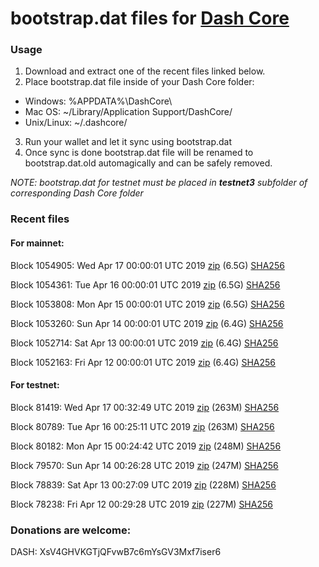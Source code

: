 # bootstrap.dat files for [Dash Core](https://www.dash.org)

### Usage

1. Download and extract one of the recent files linked below.
2. Place bootstrap.dat file inside of your Dash Core folder:
 - Windows: %APPDATA%\DashCore\
 - Mac OS: ~/Library/Application Support/DashCore/
 - Unix/Linux: ~/.dashcore/
3. Run your wallet and let it sync using bootstrap.dat
4. Once sync is done bootstrap.dat file will be renamed to bootstrap.dat.old automagically and can be safely removed.

_NOTE: bootstrap.dat for testnet must be placed in **testnet3** subfolder of corresponding Dash Core folder_

### Recent files

#### For mainnet:

Block 1054905: Wed Apr 17 00:00:01 UTC 2019 [zip](https://dash-bootstrap.ams3.digitaloceanspaces.com/mainnet/2019-04-17/bootstrap.dat.zip) (6.5G) [SHA256](https://dash-bootstrap.ams3.digitaloceanspaces.com/mainnet/2019-04-17/sha256.txt)

Block 1054361: Tue Apr 16 00:00:01 UTC 2019 [zip](https://dash-bootstrap.ams3.digitaloceanspaces.com/mainnet/2019-04-16/bootstrap.dat.zip) (6.5G) [SHA256](https://dash-bootstrap.ams3.digitaloceanspaces.com/mainnet/2019-04-16/sha256.txt)

Block 1053808: Mon Apr 15 00:00:01 UTC 2019 [zip](https://dash-bootstrap.ams3.digitaloceanspaces.com/mainnet/2019-04-15/bootstrap.dat.zip) (6.5G) [SHA256](https://dash-bootstrap.ams3.digitaloceanspaces.com/mainnet/2019-04-15/sha256.txt)

Block 1053260: Sun Apr 14 00:00:01 UTC 2019 [zip](https://dash-bootstrap.ams3.digitaloceanspaces.com/mainnet/2019-04-14/bootstrap.dat.zip) (6.4G) [SHA256](https://dash-bootstrap.ams3.digitaloceanspaces.com/mainnet/2019-04-14/sha256.txt)

Block 1052714: Sat Apr 13 00:00:01 UTC 2019 [zip](https://dash-bootstrap.ams3.digitaloceanspaces.com/mainnet/2019-04-13/bootstrap.dat.zip) (6.4G) [SHA256](https://dash-bootstrap.ams3.digitaloceanspaces.com/mainnet/2019-04-13/sha256.txt)

Block 1052163: Fri Apr 12 00:00:01 UTC 2019 [zip](https://dash-bootstrap.ams3.digitaloceanspaces.com/mainnet/2019-04-12/bootstrap.dat.zip) (6.4G) [SHA256](https://dash-bootstrap.ams3.digitaloceanspaces.com/mainnet/2019-04-12/sha256.txt)


#### For testnet:

Block 81419: Wed Apr 17 00:32:49 UTC 2019 [zip](https://dash-bootstrap.ams3.digitaloceanspaces.com/testnet/2019-04-17/bootstrap.dat.zip) (263M) [SHA256](https://dash-bootstrap.ams3.digitaloceanspaces.com/testnet/2019-04-17/sha256.txt)

Block 80789: Tue Apr 16 00:25:11 UTC 2019 [zip](https://dash-bootstrap.ams3.digitaloceanspaces.com/testnet/2019-04-16/bootstrap.dat.zip) (263M) [SHA256](https://dash-bootstrap.ams3.digitaloceanspaces.com/testnet/2019-04-16/sha256.txt)

Block 80182: Mon Apr 15 00:24:42 UTC 2019 [zip](https://dash-bootstrap.ams3.digitaloceanspaces.com/testnet/2019-04-15/bootstrap.dat.zip) (248M) [SHA256](https://dash-bootstrap.ams3.digitaloceanspaces.com/testnet/2019-04-15/sha256.txt)

Block 79570: Sun Apr 14 00:26:28 UTC 2019 [zip](https://dash-bootstrap.ams3.digitaloceanspaces.com/testnet/2019-04-14/bootstrap.dat.zip) (247M) [SHA256](https://dash-bootstrap.ams3.digitaloceanspaces.com/testnet/2019-04-14/sha256.txt)

Block 78839: Sat Apr 13 00:27:09 UTC 2019 [zip](https://dash-bootstrap.ams3.digitaloceanspaces.com/testnet/2019-04-13/bootstrap.dat.zip) (228M) [SHA256](https://dash-bootstrap.ams3.digitaloceanspaces.com/testnet/2019-04-13/sha256.txt)

Block 78238: Fri Apr 12 00:29:28 UTC 2019 [zip](https://dash-bootstrap.ams3.digitaloceanspaces.com/testnet/2019-04-12/bootstrap.dat.zip) (227M) [SHA256](https://dash-bootstrap.ams3.digitaloceanspaces.com/testnet/2019-04-12/sha256.txt)


### Donations are welcome:

DASH: XsV4GHVKGTjQFvwB7c6mYsGV3Mxf7iser6
